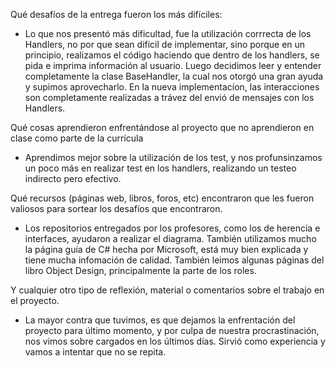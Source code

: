Qué desafíos de la entrega fueron los más difíciles:
- Lo que nos presentó más dificultad, fue la utilización corrrecta de los Handlers, no por que sean dificil de implementar, sino porque en un principio, realizamos el código haciendo que dentro de los handlers, se pida e imprima información al usuario. Luego decidimos leer y entender completamente la clase BaseHandler, la cual nos otorgó una gran ayuda y supimos aprovecharlo. En la nueva implementacíon, las interacciones son completamente realizadas a trávez del envió de mensajes con los Handlers.

Qué cosas aprendieron enfrentándose al proyecto que no aprendieron en clase como parte de la currícula
- Aprendimos mejor sobre la utilización de los test, y nos profunsinzamos un poco más en realizar test en los handlers, realizando un testeo indirecto pero efectivo.

Qué recursos (páginas web, libros, foros, etc) encontraron que les fueron valiosos para sortear los desafíos que encontraron.
- Los repositorios entregados por los profesores, como los de herencia e interfaces, ayudaron a realizar el diagrama. También utilizamos mucho la página guía de C# hecha por Microsoft, está muy bien explicada y tiene mucha infomación de calidad. También leimos algunas páginas del libro Object Design, principalmente la parte de los roles.

Y cualquier otro tipo de reflexión, material o comentarios sobre el trabajo en el proyecto.
- La mayor contra que tuvimos, es que dejamos la enfrentación del proyecto para último momento, y por culpa de nuestra procrastinación, nos vimos sobre cargados en los últimos días. Sirvió como experiencia y vamos a intentar que no se repita.